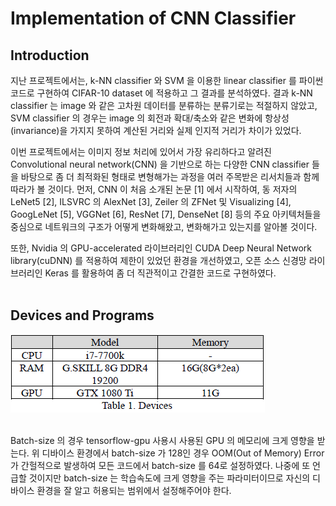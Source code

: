 # Implementation of CNN Classifier

## Introduction

지난 프로젝트에서는, k-NN classifier 와 SVM 을 이용한 linear classifier 를 파이썬 코드로 구현하여 CIFAR-10 dataset 에 적용하고 그 결과를 분석하였다. 결과 k-NN classifier 는 image 와 같은 고차원 데이터를 분류하는 분류기로는 적절하지 않았고, SVM classifier 의 경우는 image 의 회전과 확대/축소와 같은 변화에 항상성(invariance)을 가지지 못하여 계산된 거리와 실제 인지적 거리가 차이가 있었다.

이번 프로젝트에서는 이미지 정보 처리에 있어서 가장 유리하다고 알려진 Convolutional neural network(CNN) 을 기반으로 하는 다양한 CNN classifier 들을 바탕으로 좀 더 최적화된 형태로 변형해가는 과정을 여러 주목받은 리서치들과 함께 따라가 볼 것이다. 먼저, CNN 이 처음 소개된 논문 [1] 에서 시작하여, 동 저자의 LeNet5 [2], ILSVRC 의 AlexNet [3], Zeiler 의 ZFNet 및 Visualizing [4], GoogLeNet [5], VGGNet [6], ResNet [7], DenseNet [8] 등의 주요 아키텍처들을 중심으로 네트워크의 구조가 어떻게 변화해왔고, 변화해가고 있는지를 알아볼 것이다.

또한, Nvidia 의 GPU-accelerated 라이브러리인 CUDA Deep Neural Network library(cuDNN) 를 적용하여 제한이 있었던 환경을 개선하였고, 오픈 소스 신경망 라이브러리인 Keras 를 활용하여 좀 더 직관적이고 간결한 코드로 구현하였다. </br></br>

## Devices and Programs

![table1](/table1.PNG)
<br/><br/>

Batch-size 의 경우 tensorflow-gpu 사용시 사용된 GPU 의 메모리에 크게 영향을 받는다. 위 디바이스 환경에서 batch-size 가 128인 경우 OOM(Out of Memory) Error 가 간헐적으로 발생하여 모든 코드에서 batch-size 를 64로 설정하였다. 나중에 또 언급할 것이지만 batch-size 는 학습속도에 크게 영향을 주는 파라미터이므로 자신의 디바이스 환경을 잘 알고 허용되는 범위에서 설정해주어야 한다.

